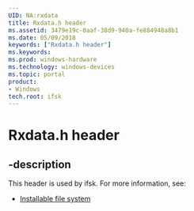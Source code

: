 ```yaml
---
UID: NA:rxdata
title: Rxdata.h header
ms.assetid: 3479e19c-0aaf-38d9-940a-fe884948a8b1
ms.date: 05/09/2018
keywords: ["Rxdata.h header"]
ms.keywords: 
ms.prod: windows-hardware
ms.technology: windows-devices
ms.topic: portal
product:
- Windows
tech.root: ifsk
---
```


# Rxdata.h header


## -description


This header is used by ifsk. For more information, see:

- [Installable file system](../_ifsk/index.md)
